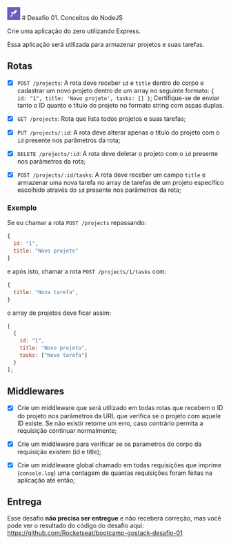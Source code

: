 <img src="assets/images/logo_rocketseat.jpg" width="30" height="30" > 
# Desafio 01. Conceitos do NodeJS

Crie uma aplicação do zero utilizando Express.

Essa aplicação será utilizada para armazenar projetos e suas tarefas.

## Rotas

- [x] `POST /projects`: A rota deve receber `id` e `title` dentro do corpo e cadastrar um novo projeto dentro de um array no seguinte formato: `{ id: "1", title: 'Novo projeto', tasks: [] }`; Certifique-se de enviar tanto o ID quanto o título do projeto no formato string com aspas duplas.

- [x] `GET /projects`: Rota que lista todos projetos e suas tarefas;

- [x] `PUT /projects/:id`: A rota deve alterar apenas o título do projeto com o `id` presente nos parâmetros da rota;

- [x] `DELETE /projects/:id`: A rota deve deletar o projeto com o `id` presente nos parâmetros da rota;

- [x] `POST /projects/:id/tasks`: A rota deve receber um campo `title` e armazenar uma nova tarefa no array de tarefas de um projeto específico escolhido através do `id` presente nos parâmetros da rota;

### Exemplo

Se eu chamar a rota `POST /projects` repassando:

```js
{
  id: "1",
  title: "Novo projeto"
}
```

e após isto, chamar a rota `POST /projects/1/tasks` com:

```js
{
  title: "Nova tarefa",
}
```

o array de projetos deve ficar assim:

```js
[
  {
    id: "1",
    title: "Novo projeto",
    tasks: ["Nova tarefa"]
  }
];
```

## Middlewares

- [x] Crie um middleware que será utilizado em todas rotas que recebem o ID do projeto nos parâmetros da URL que verifica se o projeto com aquele ID existe. Se não existir retorne um erro, caso contrário permita a requisição continuar normalmente;

- [x] Crie um middleware para verificar se os parametros do corpo da requisição existem (id e title);

- [x] Crie um middleware global chamado em todas requisições que imprime (`console.log`) uma contagem de quantas requisições foram feitas na aplicação até então;

## Entrega

Esse desafio **não precisa ser entregue** e não receberá correção, mas você pode ver o resultado do código do desafio aqui: https://github.com/Rocketseat/bootcamp-gostack-desafio-01
